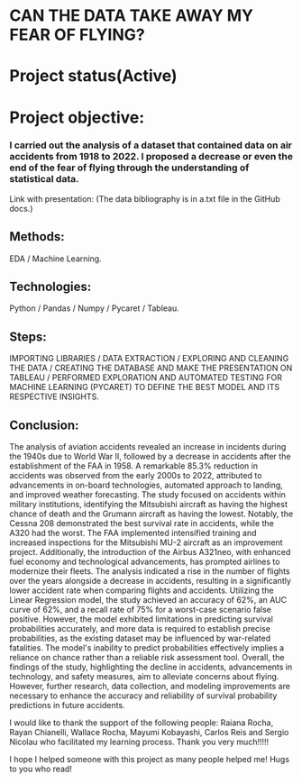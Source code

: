 # CAN THE DATA TAKE AWAY MY FEAR OF FLYING?

# Project status(Active)

# Project objective:
### I carried out the analysis of a dataset that contained data on air accidents from 1918 to 2022. I proposed a decrease or even the end of the fear of flying through the understanding of statistical data.
Link with presentation: 
(The data bibliography is in a.txt file in the GitHub docs.)

## Methods:
EDA /
Machine Learning.


## Technologies:
Python /
Pandas /
Numpy /
Pycaret /
Tableau.

## Steps:
IMPORTING LIBRARIES /
DATA EXTRACTION /
EXPLORING AND CLEANING THE DATA /
CREATING THE DATABASE AND MAKE THE PRESENTATION ON TABLEAU /
PERFORMED EXPLORATION AND AUTOMATED TESTING FOR MACHINE LEARNING (PYCARET) TO DEFINE THE BEST MODEL AND ITS RESPECTIVE INSIGHTS.


## Conclusion:
The analysis of aviation accidents revealed an increase in incidents during the 1940s due to World War II, followed by a decrease in accidents after the establishment of the FAA in 1958. A remarkable 85.3% reduction in accidents was observed from the early 2000s to 2022, attributed to advancements in on-board technologies, automated approach to landing, and improved weather forecasting. The study focused on accidents within military institutions, identifying the Mitsubishi aircraft as having the highest chance of death and the Grumann aircraft as having the lowest. Notably, the Cessna 208 demonstrated the best survival rate in accidents, while the A320 had the worst. The FAA implemented intensified training and increased inspections for the Mitsubishi MU-2 aircraft as an improvement project. Additionally, the introduction of the Airbus A321neo, with enhanced fuel economy and technological advancements, has prompted airlines to modernize their fleets. The analysis indicated a rise in the number of flights over the years alongside a decrease in accidents, resulting in a significantly lower accident rate when comparing flights and accidents. Utilizing the Linear Regression model, the study achieved an accuracy of 62%, an AUC curve of 62%, and a recall rate of 75% for a worst-case scenario false positive. However, the model exhibited limitations in predicting survival probabilities accurately, and more data is required to establish precise probabilities, as the existing dataset may be influenced by war-related fatalities. The model's inability to predict probabilities effectively implies a reliance on chance rather than a reliable risk assessment tool. Overall, the findings of the study, highlighting the decline in accidents, advancements in technology, and safety measures, aim to alleviate concerns about flying. However, further research, data collection, and modeling improvements are necessary to enhance the accuracy and reliability of survival probability predictions in future accidents.

I would like to thank the support of the following people: Raiana Rocha, Rayan Chianelli, Wallace Rocha, Mayumi Kobayashi, Carlos Reis and Sergio Nicolau who facilitated my learning process. Thank you very much!!!!!

I hope I helped someone with this project as many people helped me! Hugs to you who read!
 
